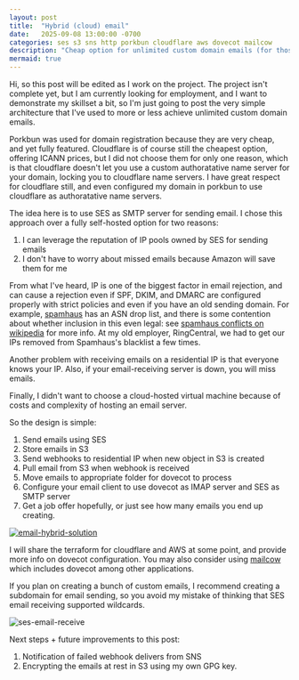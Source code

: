 ```yaml
---
layout: post
title:  "Hybrid (cloud) email"
date:   2025-09-08 13:00:00 -0700
categories: ses s3 sns http porkbun cloudflare aws dovecot mailcow
description: "Cheap option for unlimited custom domain emails (for those that don't value their time)."
mermaid: true
---
```


Hi, so this post will be edited as I work on the project. The project isn't complete yet, but I am currently looking for employment, and I want to demonstrate my skillset a bit, so I'm just going to post the very simple architecture that I've used to more or less achieve unlimited custom domain emails.

Porkbun was used for domain registration because they are very cheap, and yet fully featured. Cloudflare is of course still the cheapest option, offering ICANN prices, but I did not choose them for only one reason, which is that cloudflare doesn't let you use a custom authoratative name server for your domain, locking you to cloudflare name servers. I have great respect for cloudflare still, and even configured my domain in porkbun to use cloudflare as authoratative name servers.

The idea here is to use SES as SMTP server for sending email. I chose this approach over a fully self-hosted option for two reasons:
1. I can leverage the reputation of IP pools owned by SES for sending emails
2. I don't have to worry about missed emails because Amazon will save them for me
 
From what I've heard, IP is one of the biggest factor in email rejection, and can cause a rejection even if SPF, DKIM, and DMARC are configured properly with strict policies and even if you have an old sending domain. For example, [spamhaus](https://www.spamhaus.org/) has an ASN drop list, and there is some contention about whether inclusion in this even legal: see [spamhaus conflicts on wikipedia](https://en.wikipedia.org/wiki/The_Spamhaus_Project#Conflicts) for more info. At my old employer, RingCentral, we had to get our IPs removed from Spamhaus's blacklist a few times.

Another problem with receiving emails on a residential IP is that everyone knows your IP. Also, if your email-receiving server is down, you will miss emails.

Finally, I didn't want to choose a cloud-hosted virtual machine because of costs and complexity of hosting an email server.

So the design is simple:
1. Send emails using SES
2. Store emails in S3
3. Send webhooks to residential IP when new object in S3 is created
4. Pull email from S3 when webhook is received
5. Move emails to appropriate folder for dovecot to process
6. Configure your email client to use dovecot as IMAP server and SES as SMTP server
7. Get a job offer hopefully, or just see how many emails you end up creating.

[![email-hybrid-solution](/assets/img/SES-Home-Hybrid-v2.webp)](/assets/img/SES-Home-Hybrid-v2.webp)

I will share the terraform for cloudflare and AWS at some point, and provide more info on dovecot configuration. You may also consider using [mailcow](https://mailcow.email/) which includes dovecot among other applications.

If you plan on creating a bunch of custom emails, I recommend creating a subdomain for email sending, so you avoid my mistake of thinking that SES email receiving supported wildcards.

![ses-email-receive](/assets/img/2025-09-08_17-09.png)

Next steps + future improvements to this post:
1. Notification of failed webhook delivers from SNS
2. Encrypting the emails at rest in S3 using my own GPG key.
